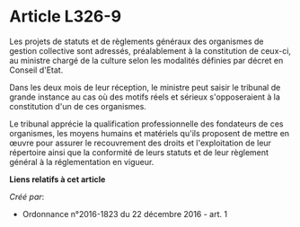 # Article L326-9

Les projets de statuts et de règlements généraux des organismes de gestion collective sont adressés, préalablement à la
constitution de ceux-ci, au ministre chargé de la culture selon les modalités définies par décret en Conseil d'Etat. 

Dans les deux mois de leur réception, le ministre peut saisir le tribunal de grande instance au cas où des motifs réels et
sérieux s'opposeraient à la constitution d'un de ces organismes. 

Le tribunal apprécie la qualification professionnelle des fondateurs de ces organismes, les moyens humains et matériels
qu'ils proposent de mettre en œuvre pour assurer le recouvrement des droits et l'exploitation de leur répertoire ainsi que la
conformité de leurs statuts et de leur règlement général à la réglementation en vigueur.

**Liens relatifs à cet article**

_Créé par_:

  - Ordonnance n°2016-1823 du 22 décembre 2016 - art. 1
